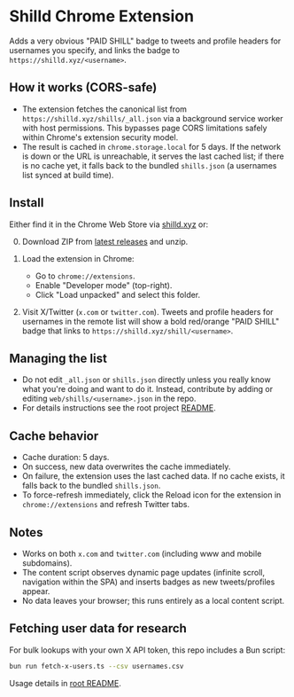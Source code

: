 # Shilld Chrome Extension

Adds a very obvious "PAID SHILL" badge to tweets and profile headers for
usernames you specify, and links the badge to `https://shilld.xyz/<username>`.

## How it works (CORS-safe)

- The extension fetches the canonical list from
  `https://shilld.xyz/shills/_all.json` via a background service worker with
  host permissions. This bypasses page CORS limitations safely within Chrome's
  extension security model.
- The result is cached in `chrome.storage.local` for 5 days. If the network is
  down or the URL is unreachable, it serves the last cached list; if there is no
  cache yet, it falls back to the bundled `shills.json` (a usernames list synced
  at build time).

## Install

Either find it in the Chrome Web Store via [shilld.xyz](https://shilld.xyz) or:

0. Download ZIP from
   [latest releases](https://github.com/Swader/shilld/releases/) and unzip.

1. Load the extension in Chrome:
   - Go to `chrome://extensions`.
   - Enable "Developer mode" (top-right).
   - Click "Load unpacked" and select this folder.

2. Visit X/Twitter (`x.com` or `twitter.com`). Tweets and profile headers for
   usernames in the remote list will show a bold red/orange "PAID SHILL" badge
   that links to `https://shilld.xyz/shill/<username>`.

## Managing the list

- Do not edit `_all.json` or `shills.json` directly unless you really know what
  you're doing and want to do it. Instead, contribute by adding or editing
  `web/shills/<username>.json` in the repo.
- For details instructions see the root project [README](../README.md).

## Cache behavior

- Cache duration: 5 days.
- On success, new data overwrites the cache immediately.
- On failure, the extension uses the last cached data. If no cache exists, it falls back to the bundled `shills.json`.
- To force-refresh immediately, click the Reload icon for the extension in `chrome://extensions` and refresh Twitter tabs.

## Notes

- Works on both `x.com` and `twitter.com` (including www and mobile subdomains).
- The content script observes dynamic page updates (infinite scroll, navigation within the SPA) and inserts badges as new tweets/profiles appear.
- No data leaves your browser; this runs entirely as a local content script.

## Fetching user data for research

For bulk lookups with your own X API token, this repo includes a Bun script:

```bash
bun run fetch-x-users.ts --csv usernames.csv
```

Usage details in [root README](../README.md).
